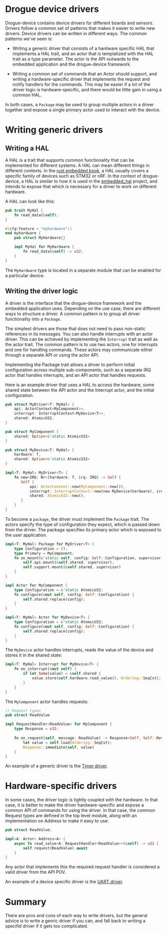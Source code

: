 # Drogue device drivers

Drogue-device contains device drivers for different boards and sensors. Drivers follow a common set of patterns that makes it easier to write new drivers. Device drivers can be written in different ways. The common patterns we've seen is:

* Writing a generic driver that consists of a hardware specific HAL that implements a HAL trait, and an actor that is templatized with the HAL trait as a type parameter. The actor is the API outwards to the embedded application and the drogue-device framework. 

* Writing a common set of commands that an Actor should support, and writing a hardware-specific driver that implements the request and notify handlers for the commands. This may be easier if a lot of the driver logic is hardware-specific, and there would be little gain in using a common HAL.

In both cases, a `Package` may be used to group multiple actors in a driver together and expose a single primary actor used to interact with the device.

# Writing generic drivers

## Writing a HAL

A HAL is a trait that supports common functionality that can be implemented for different systems. A HAL can mean different things in different contexts. In the [rust embedded book](https://rust-embedded.github.io/book/design-patterns/hal/index.html), a HAL usually covers a specific family of devices such as STM32 or nRF. In the context of drogue-device, a HAL is similar to how it is used in the [embedded_hal](https://github.com/rust-embedded/embedded-hal) project, and intends to expose that which is necessary for a driver to work on different hardware.

A HAL can look like this:

```rust
pub trait MyHal {
    fn read_data(&self);
}

#[cfg(feature = "myhardware")]
mod myhardware {
    pub struct MyHardware{}

    impl MyHal for MyHardware {
        fn read_data(&self) -> u32;
    }
}
```

The `MyHardware` type is located in a separate module that can be enabled for a particular device.


## Writing the driver logic

A driver is the interface that the drogue-device framework and the embedded application uses. Depending on the use case, there are different ways to structure a driver. A common pattern is to group all driver functionality into a `Package`.

The simplest drivers are those that does not need to pass non-static references in its messages. You can also handle interrupts with an actor driver. This can be achieved by implementing the `Interrupt` trait as well as the actor trait. The common pattern is to use two actors, one for interrupts and one for handling commands. These actors may communicate either through a separate API or using the actor API.

Implementing the Package trait allows a driver to perform initial configuration across multiple sub-components, such as a separate IRQ actor that handles interrupts, and an API actor that handles requests. 

Here is an example driver that uses a HAL to access the hardware, some shared state between the API actor and the Interrupt actor, and the initial configuration.

```rust
pub struct MyDriver<T: MyHal> {
    api: ActorContext<MyComponent>>,
    interrupt: InterruptContext<MyDevice<T>>,
    shared: AtomicU32,
}

pub struct MyComponent {
    shared: Option<&'static AtomicU32>
}

pub struct MyDevice<T: MyHal> {
    hardware: T,
    shared: Option<&'static AtomicU32>
}

impl<T: MyHal> MyDriver<T> {
    fn new<IRQ: Nr>(hardware: T, irq: IRQ) -> Self {
       Self {
           api: ActorContext::new(MyComponent::new()),
           interrupt: InterruptContext::new(new MyDevice(hardware), irq),
           shared: AtomicU32::new(),
       }
    }
}
```

To become a `package`, the driver must implement the `Package` trait. The actors specify the type of configuration they expect, which is passed down from the driver. The package specifies its primary actor which is exposed to the user application.

```rust
impl<T: MyHal> Package for MyDriver<T> {
    type Configuration = ();
    type Primary = MyComponent;
    fn on_mount(&'static self, config: Self::Configuration, supervisor: &mut Supervisor) {
        self.api.mount(&self.shared, supervisor);
        self.support.mount(&self.shared, supervisor)
    }
}

impl Actor for MyComponent {
    type Configuration = &'static AtomicU32;
    fn configure(&mut self, config: Self::Configuration) {
        self.shared.replace(config);
    }
}

impl<T: MyHal> Actor for MyDevice<T> {
    type Configuration = &'static AtomicU32;
    fn configure(&mut self, config: Self::Configuration) {
        self.shared.replace(config);
    }
}
```

The `MyDevice` actor handles interrupts, reads the value of the device and stores it in the shared state:

```rust
impl<T: MyHal> Interrupt for MyDevice<T> {
    fn on_interrupt(&mut self) {
        if let Some(value) = &self.shared {
            value.store(self.hardware.read_value(), Ordering::SeqCst);
        }
    }
}
```

The `MyComponent` actor handles requests:

```rust
// Request types
pub struct ReadValue

impl RequestHandler<ReadValue> for MyComponent {
    type Response = u32;
    
    fn on_request(self, message: ReadValue) -> Response<Self, Self::Response> {
        let value = self.load(Ordering::SeqCst);
        Response::immediate(self, value)
    }
}
```

An example of a generic driver is the [Timer driver](https://github.com/drogue-iot/drogue-device/tree/master/src/driver/timer).

# Hardware-specific drivers

In some cases, the driver logic is tightly coupled with the hardware. In that case, it is better to make the driver hardware-specific and expose a common API of commands for using the driver. In that case, the common Request types are defined in the top level module, along with an implementation on Address to make it easy to use:

```rust
pub struct ReadValue;

impl<A: Actor> Address<A> {
    async fn read_value<A: RequestHandler<ReadValue>>(&self) -> u32 {
        self.request(ReadValue).await
    }
}
```

Any actor that implements this the required request handler is considered a valid driver from the API POV.

An example of a device specific driver is the [UART driver](https://github.com/drogue-iot/drogue-device/tree/master/src/driver/uart).

# Summary

There are pros and cons of each way to write drivers, but the general advice is to write a genric driver if you can, and fall back to writing a specifid driver if it gets too complicated.
